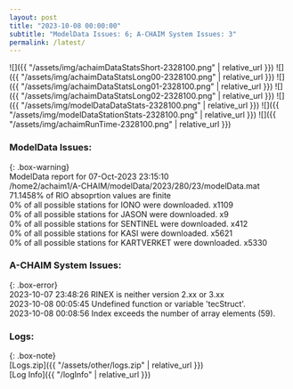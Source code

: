 ```yaml
---
layout: post
title: "2023-10-08 00:00:00"
subtitle: "ModelData Issues: 6; A-CHAIM System Issues: 3"
permalink: /latest/
---
```


![]({{ "/assets/img/achaimDataStatsShort-2328100.png" | relative_url }})
![]({{ "/assets/img/achaimDataStatsLong00-2328100.png" | relative_url }})
![]({{ "/assets/img/achaimDataStatsLong01-2328100.png" | relative_url }})
![]({{ "/assets/img/achaimDataStatsLong02-2328100.png" | relative_url }})
![]({{ "/assets/img/modelDataDataStats-2328100.png" | relative_url }})
![]({{ "/assets/img/modelDataStationStats-2328100.png" | relative_url }})
![]({{ "/assets/img/achaimRunTime-2328100.png" | relative_url }})


### ModelData Issues:  
  
{: .box-warning}  
 ModelData report for 07-Oct-2023 23:15:10   
 /home2/achaim1/A-CHAIM/modelData/2023/280/23/modelData.mat   
 71.1458% of RIO absoprtion values are finite   
 0% of all possible stations for IONO were downloaded. x1109   
 0% of all possible stations for JASON were downloaded. x9   
 0% of all possible stations for SENTINEL were downloaded. x412   
 0% of all possible stations for KASI were downloaded. x5621   
 0% of all possible stations for KARTVERKET were downloaded. x5330   
  
### A-CHAIM System Issues:  
  
{: .box-error}  
2023-10-07 23:48:26 RINEX is neither version 2.xx or 3.xx  
2023-10-08 00:05:45 Undefined function or variable 'tecStruct'.  
2023-10-08 00:08:56 Index exceeds the number of array elements (59).  

### Logs:  
  
{: .box-note}  
[Logs.zip]({{ "/assets/other/logs.zip" | relative_url }})  
[Log Info]({{ "/logInfo" | relative_url }})  
